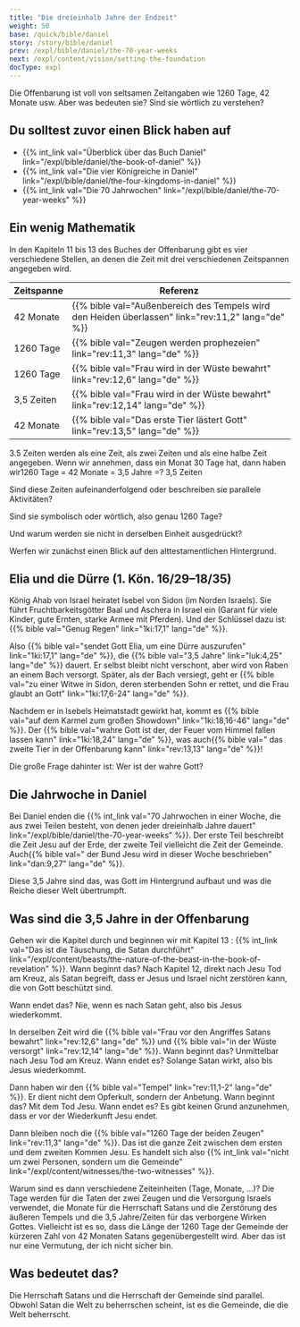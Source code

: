 ```yaml
---
title: "Die dreieinhalb Jahre der Endzeit"
weight: 50
base: /quick/bible/daniel
story: /story/bible/daniel
prev: /expl/bible/daniel/the-70-year-weeks
next: /expl/content/vision/setting-the-foundation
docType: expl
---
```


Die Offenbarung ist voll von seltsamen Zeitangaben wie 1260 Tage, 42 Monate usw. Aber was bedeuten sie? Sind sie wörtlich zu verstehen?

## Du solltest zuvor einen Blick haben auf

<a name="7ed9"></a>
- {{% int_link val="Überblick über das Buch Daniel" link="/expl/bible/daniel/the-book-of-daniel" %}}
- {{% int_link val="Die vier Königreiche in Daniel" link="/expl/bible/daniel/the-four-kingdoms-in-daniel" %}}
- {{% int_link val="Die 70 Jahrwochen" link="/expl/bible/daniel/the-70-year-weeks" %}}

## Ein wenig Mathematik

<a name="472b"></a>
In den Kapiteln 11 bis 13 des Buches der Offenbarung gibt es vier verschiedene Stellen, an denen die Zeit mit drei verschiedenen Zeitspannen angegeben wird.

| Zeitspanne | Referenz |
|------------|----------|
| 42 Monate | {{% bible val="Außenbereich des Tempels wird den Heiden überlassen" link="rev:11,2" lang="de" %}} |
| 1260 Tage | {{% bible val="Zeugen werden prophezeien" link="rev:11,3" lang="de" %}} |
| 1260 Tage | {{% bible val="Frau wird in der Wüste bewahrt" link="rev:12,6" lang="de" %}} |
| 3,5 Zeiten | {{% bible val="Frau wird in der Wüste bewahrt" link="rev:12,14" lang="de" %}} |
| 42 Monate | {{% bible val="Das erste Tier lästert Gott" link="rev:13,5" lang="de" %}} |

3.5 Zeiten werden als eine Zeit, als zwei Zeiten und als eine halbe Zeit angegeben. Wenn wir annehmen, dass ein Monat 30 Tage hat, dann haben wir1260 Tage = 42 Monate = 3,5 Jahre =? 3,5 Zeiten

Sind diese Zeiten aufeinanderfolgend oder beschreiben sie parallele Aktivitäten?

Sind sie symbolisch oder wörtlich, also genau 1260 Tage?

Und warum werden sie nicht in derselben Einheit ausgedrückt?

Werfen wir zunächst einen Blick auf den alttestamentlichen Hintergrund.

## Elia und die Dürre (1. Kön. 16/29–18/35)

<a name="2b28"></a>
König Ahab von Israel heiratet Isebel von Sidon (im Norden Israels). Sie führt Fruchtbarkeitsgötter Baal und Aschera in Israel ein (Garant für viele Kinder, gute Ernten, starke Armee mit Pferden). Und der Schlüssel dazu ist: {{% bible val="Genug Regen" link="1ki:17,1" lang="de" %}}.

Also {{% bible val="sendet Gott Elia, um eine Dürre auszurufen" link="1ki:17,1" lang="de" %}}, die {{% bible val="3,5 Jahre" link="luk:4,25" lang="de" %}} dauert. Er selbst bleibt nicht verschont, aber wird von Raben an einem Bach versorgt. Später, als der Bach versiegt, geht er {{% bible val="zu einer Witwe in Sidon, deren sterbenden Sohn er rettet, und die Frau glaubt an Gott" link="1ki:17,6-24" lang="de" %}}.

Nachdem er in Isebels Heimatstadt gewirkt hat, kommt es {{% bible val="auf dem Karmel zum großen Showdown" link="1ki:18,16-46" lang="de" %}}. Der {{% bible val="wahre Gott ist der, der Feuer vom Himmel fallen lassen kann" link="1ki:18,24" lang="de" %}}, was auch{{% bible val=" das zweite Tier in der Offenbarung kann" link="rev:13,13" lang="de" %}}!

Die große Frage dahinter ist: Wer ist der wahre Gott?

## Die Jahrwoche in Daniel

<a name="8ed0"></a>
Bei Daniel enden die {{% int_link val="70 Jahrwochen in einer Woche, die aus zwei Teilen besteht, von denen jeder dreieinhalb Jahre dauert" link="/expl/bible/daniel/the-70-year-weeks" %}}. Der erste Teil beschreibt die Zeit Jesu auf der Erde, der zweite Teil vielleicht die Zeit der Gemeinde. Auch{{% bible val=" der Bund Jesu wird in dieser Woche beschrieben" link="dan:9,27" lang="de" %}}.

Diese 3,5 Jahre sind das, was Gott im Hintergrund aufbaut und was die Reiche dieser Welt übertrumpft.

## Was sind die 3,5 Jahre in der Offenbarung

<a name="1f16"></a>
Gehen wir die Kapitel durch und beginnen wir mit Kapitel 13 : {{% int_link val="Das ist die Täuschung, die Satan durchführt" link="/expl/content/beasts/the-nature-of-the-beast-in-the-book-of-revelation" %}}. Wann beginnt das? Nach Kapitel 12, direkt nach Jesu Tod am Kreuz, als Satan begreift, dass er Jesus und Israel nicht zerstören kann, die von Gott beschützt sind.

Wann endet das? Nie, wenn es nach Satan geht, also bis Jesus wiederkommt.

In derselben Zeit wird die {{% bible val="Frau vor den Angriffes Satans bewahrt" link="rev:12,6" lang="de" %}} und {{% bible val="in der Wüste versorgt" link="rev:12,14" lang="de" %}}. Wann beginnt das? Unmittelbar nach Jesu Tod am Kreuz. Wann endet es? Solange Satan wirkt, also bis Jesus wiederkommt.

Dann haben wir den {{% bible val="Tempel" link="rev:11,1-2" lang="de" %}}. Er dient nicht dem Opferkult, sondern der Anbetung. Wann beginnt das? Mit dem Tod Jesu. Wann endet es? Es gibt keinen Grund anzunehmen, dass er vor der Wiederkunft Jesu endet.

Dann bleiben noch die {{% bible val="1260 Tage der beiden Zeugen" link="rev:11,3" lang="de" %}}. Das ist die ganze Zeit zwischen dem ersten und dem zweiten Kommen Jesu. Es handelt sich also {{% int_link val="nicht um zwei Personen, sondern um die Gemeinde" link="/expl/content/witnesses/the-two-witnesses" %}}.

Warum sind es dann verschiedene Zeiteinheiten (Tage, Monate, …)? Die Tage werden für die Taten der zwei Zeugen und die Versorgung Israels verwendet, die Monate für die Herrschaft Satans und die Zerstörung des äußeren Tempels und die 3,5 Jahre/Zeiten für das verborgene Wirken Gottes. Vielleicht ist es so, dass die Länge der 1260 Tage der Gemeinde der kürzeren Zahl von 42 Monaten Satans gegenübergestellt wird. Aber das ist nur eine Vermutung, der ich nicht sicher bin.

## Was bedeutet das?

<a name="051a"></a>
Die Herrschaft Satans und die Herrschaft der Gemeinde sind parallel. Obwohl Satan die Welt zu beherrschen scheint, ist es die Gemeinde, die die Welt beherrscht.

